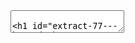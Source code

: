 <!DOCTYPE html>
<html>
  <head>
    <title>Example HTML Slide Deck</title>
    <meta charset="utf-8">
    <style>
      .remark-code, .remark-inline-code { font-family: 'Ubuntu Mono'; }
    </style>
  </head>
  <body>
    <textarea id="source">

# Extract 77 - Beyond the Numbers
  By: Kali Graziano and Raphael Jafri
  
  ---
  
  ## A Holistic Approach to Big Data
  
  "The object that is known always conceals something beyond the empirical datum..." -Pope Benedict XVI
  
  <img width="174" alt="screen shot 2017-09-17 at 8 57 21 pm" src="https://user-images.githubusercontent.com/31671465/30526594-15ffc5b4-9beb-11e7-8547-38e206ad8ea3.png">
  
  ---
  
  ## Data DeHumanization
  
Example 1: Pinto makes mortality a metric


<img width="219" alt="screen shot 2017-09-17 at 9 02 28 pm" src="https://user-images.githubusercontent.com/31671465/30526622-99488f28-9beb-11e7-9097-42b8f29ac6f5.png">
  

  
Example 2: Amazon Echo records everything a person says

  <img width="263" alt="screen shot 2017-09-17 at 9 02 23 pm" src="https://user-images.githubusercontent.com/31671465/30526623-9c1914ac-9beb-11e7-98a8-ebdba84b9901.png">
  
  
    </textarea>
    <script src="https://remarkjs.com/downloads/remark-latest.min.js">
    </script>
    <script>
      var slideshow = remark.create();
    </script>
  </body>
</html>
  
  
  
